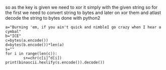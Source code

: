 so as the key is given we need to xor it simply with the given string
so for the first we need to convert string to bytes
and later on xor them and atlast decode the string to bytes
done with python2
``` 
a="Burning 'em, if you ain't quick and nimbleI go crazy when I hear a cymbal"
b="ICE"
c=bytes(a.encode())
d=bytes(b.encode())*len(a)
s=""
for i in range(len(c)):
		s+=chr(c[i]^d[i])
print(binascii.hexlify(s.encode()).decode())
```
